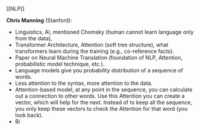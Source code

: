 [[NLP]]

**Chris Manning** (Stanford):  
- Linguistics, AI, mentioned Chomsky (human cannot learn language only from the data), 
- Transformer Architecture, Attention (soft tree structure), what transformers learn during the training (e.g., co-reference facts). 
- Paper on Neural Machine Translation (foundation of NLP, Attention, probabilistic model technique, etc.).
- Language models give you probability distribution of a sequence of words.
- Less attention to the syntax, more attention to the data. 
- Attention-based model, at any point in the sequence, you can calculate out a connection to other words. Use this Attention you can create a vector, which will help for the next. Instead of to keep all the sequence, you only keep these vectors to check the Attention for that word (you look back).
- Bi


